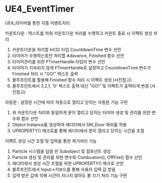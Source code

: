 # UE4_EventTimer
UE4_타이머를 통한 각종 이벤트처리

카운트다운 : 텍스트를 띄워 카운트다운 처리를 수행하고 카운트 종료 시 이펙트 생성 처리
1. 카운트다운을 처리할 Int32 타입 CountdownTime 변수 선언
2. 타이머가 수행하는동안 처리할 Adavance, Finished 함수 선언
3. 타이머관리를 위한 FTimerHandle 타입의 변수 선언
4. 타이머가 지속되지 않게 FTimerHandle로 설정하고 CountdownTime 변수가 Finished 처리 시 "GO!" 텍스트 출력
5. 블루프린트를 활용해 Finished 함수 처리 시 이펙트 생성 (사진참고)
6. 블루프린트에서 3,2,1, '0' 텍스트 출력 대신 "GO!" 및 이펙트가 출력되게 변경 (사진참고)


자동문 : 설정된 시간에 따라 자동으로 열리고 닫히는 자동문 기능 구현
1. 위 카운트다운 처리와 동일하게 문이 열리고 닫히는 타이머 생성 및 관리를 위한 변수와 함수 선언
2. Object Instance를 생성하여 에디터에서 SM_Door 메쉬를 적용
3. UPROPERTY() 매크로를 통해 에디터에서 문이 열리고 닫히는 시간을 조절


이펙트 생성 시간 조절 및 입력을 통한 제거처리 기능
1. Particle 시스템을 담을 빈 Subobject 및 컴포넌트 생성
2. Particle 생성 및 관리를 위한 변수와 Combustion(), OffFire() 함수 선언
3. 에디터에서 생성 시간 조절을 위한 UPROPERTY() 매크로 선언
4. 블루프린트에서 Input->키보드를 통해 사용자 입력 값 받음
5. 입력 받은 값에 의해 시간이 지나지 않아도 불 끄기 처리 기능 구현 
